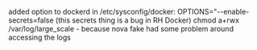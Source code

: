 added option to dockerd in /etc/sysconfig/docker: OPTIONS="--enable-secrets=false (this secrets thing is a bug in RH Docker)
chmod a+rwx /var/log/large_scale - because nova fake had some problem around accessing the logs
